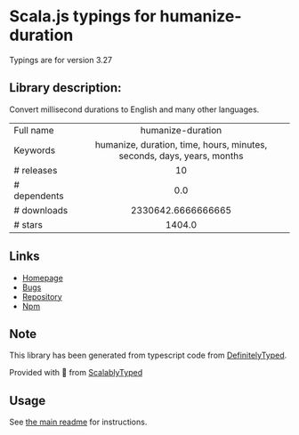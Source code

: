 
# Scala.js typings for humanize-duration

Typings are for version 3.27

## Library description:
Convert millisecond durations to English and many other languages.

|                    |                 |
| ------------------ | :-------------: |
| Full name          | humanize-duration |
| Keywords           | humanize, duration, time, hours, minutes, seconds, days, years, months |
| # releases         | 10 |
| # dependents       | 0.0 |
| # downloads        | 2330642.6666666665 |
| # stars            | 1404.0 |

## Links
- [Homepage](https://github.com/EvanHahn/HumanizeDuration.js)
- [Bugs](https://github.com/EvanHahn/HumanizeDuration.js/issues)
- [Repository](https://github.com/EvanHahn/HumanizeDuration.js)
- [Npm](https://www.npmjs.com/package/humanize-duration)
    


## Note
This library has been generated from typescript code from [DefinitelyTyped](https://definitelytyped.org).

Provided with :purple_heart: from [ScalablyTyped](https://github.com/oyvindberg/ScalablyTyped)

## Usage
See [the main readme](../../readme.md) for instructions.



